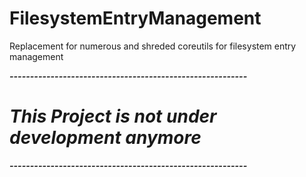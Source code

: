 # FilesystemEntryManagement
Replacement for numerous and shreded coreutils for filesystem entry management

***----------------------------------------------------------***  
# ***This Project is not under development anymore***  
***----------------------------------------------------------***  
